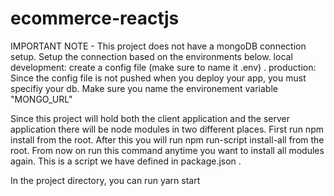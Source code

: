 # ecommerce-reactjs
IMPORTANT NOTE -
This project does not have a mongoDB connection setup. Setup the connection based on the environments below.
local development: create a config file (make sure to name it .env) .
production: Since the config file is not pushed when you deploy your app, you must specifiy your db. Make sure you name the environement variable "MONGO_URL"


Since this project will hold both the client application and the server application there will be node modules in two different places. First run npm install from the root. After this you will run npm run-script install-all from the root. From now on run this command anytime you want to install all modules again. This is a script we have defined in package.json .

In the project directory, you can run yarn start
